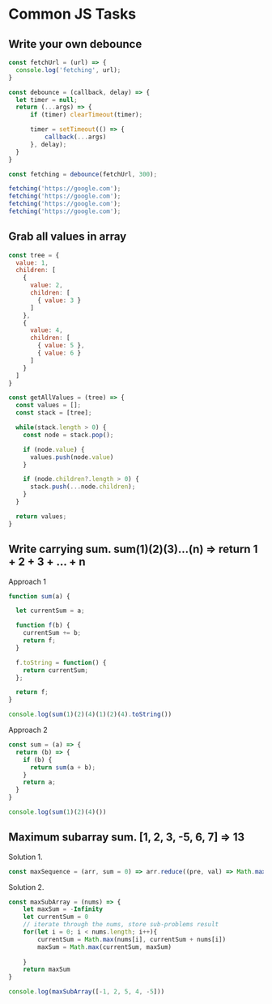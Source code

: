 # Common JS Tasks

## Write your own debounce
```javascript
const fetchUrl = (url) => {
  console.log('fetching', url);
}

const debounce = (callback, delay) => {
  let timer = null;
  return (...args) => {
      if (timer) clearTimeout(timer);

      timer = setTimeout(() => {
          callback(...args)
      }, delay);
  }
}

const fetching = debounce(fetchUrl, 300);

fetching('https://google.com');
fetching('https://google.com');
fetching('https://google.com');
fetching('https://google.com');
```

## Grab all values in array
```javascript
const tree = {
  value: 1,
  children: [
    {
      value: 2,
      children: [
        { value: 3 }
      ]
    },
    {
      value: 4,
      children: [
        { value: 5 },
        { value: 6 }
      ]
    }
  ]
}

const getAllValues = (tree) => {
  const values = [];
  const stack = [tree];

  while(stack.length > 0) {
    const node = stack.pop();

    if (node.value) {
      values.push(node.value)
    }

    if (node.children?.length > 0) {
      stack.push(...node.children);
    }
  }

  return values;
}
```
## Write carrying sum. sum(1)(2)(3)...(n) => return 1 + 2 + 3 + ... + n
Approach 1
```javascript
function sum(a) {

  let currentSum = a;

  function f(b) {
    currentSum += b;
    return f;
  }

  f.toString = function() {
    return currentSum;
  };

  return f;
}

console.log(sum(1)(2)(4)(1)(2)(4).toString())
```

Approach 2
```javascript
const sum = (a) => {
  return (b) => {
    if (b) {
      return sum(a + b);
    }
    return a;
  }
}

console.log(sum(1)(2)(4)())
```

## Maximum subarray sum. [1, 2, 3, -5, 6, 7] => 13
Solution 1.
```javascript
const maxSequence = (arr, sum = 0) => arr.reduce((pre, val) => Math.max(sum = Math.max(sum + val, 0), pre), 0);
```

Solution 2.
```javascript
const maxSubArray = (nums) => {
    let maxSum = -Infinity
    let currentSum = 0
    // iterate through the nums, store sub-problems result
    for(let i = 0; i < nums.length; i++){ 
        currentSum = Math.max(nums[i], currentSum + nums[i])
        maxSum = Math.max(currentSum, maxSum)
        
    }
    return maxSum
}

console.log(maxSubArray([-1, 2, 5, 4, -5]))
```
